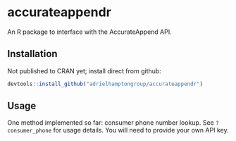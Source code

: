 # accurateappendr

An R package to interface with the AccurateAppend API. 

## Installation

Not published to CRAN yet; install direct from github:

```R
devtools::install_github("adrielhamptongroup/accurateappendr")
```

## Usage

One method implemented so far: consumer phone number lookup.
See `?consumer_phone` for usage details. 
You will need to provide your own API key.

